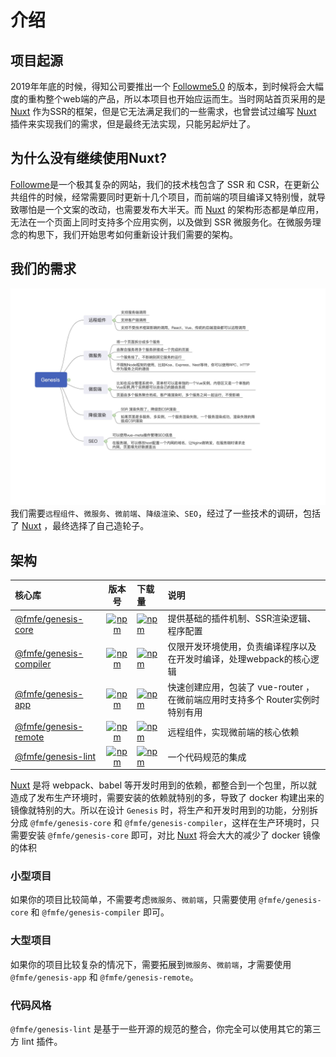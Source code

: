 # 介绍

## 项目起源
2019年年底的时候，得知公司要推出一个 [Followme5.0](https://www.followme.com?source=genesis) 的版本，到时候将会大幅度的重构整个web端的产品，所以本项目也开始应运而生。当时网站首页采用的是 [Nuxt](https://github.com/nuxt/nuxt.js) 作为SSR的框架，但是它无法满足我们的一些需求，也曾尝试过编写 [Nuxt](https://github.com/nuxt/nuxt.js) 插件来实现我们的需求，但是最终无法实现，只能另起炉灶了。

## 为什么没有继续使用Nuxt?
[Followme](https://www.followme.com?source=genesis)是一个极其复杂的网站，我们的技术栈包含了 SSR 和 CSR，在更新公共组件的时候，经常需要同时更新十几个项目，而前端的项目编译又特别慢，就导致哪怕是一个文案的改动，也需要发布大半天。而 [Nuxt](https://github.com/nuxt/nuxt.js) 的架构形态都是单应用，无法在一个页面上同时支持多个应用实例，以及做到 SSR 微服务化。在微服务理念的构思下，我们开始思考如何重新设计我们需要的架构。

## 我们的需求
![我们的需求](./images/need.jpg)
我们需要`远程组件`、`微服务`、`微前端`、`降级渲染`、`SEO`，经过了一些技术的调研，包括了 [Nuxt](https://github.com/nuxt/nuxt.js) ，最终选择了自己造轮子。

## 架构
|核心库|版本号|下载量|说明|
|:-|:-:|:-|:-|
|[@fmfe/genesis-core](https://fmfe.github.io/genesis-docs/core/)|[![npm](https://img.shields.io/npm/v/@fmfe/genesis-core.svg)](https://www.npmjs.com/package/@fmfe/genesis-core) |[![npm](https://img.shields.io/npm/dm/@fmfe/genesis-core.svg)](https://www.npmjs.com/package/@fmfe/genesis-core)|提供基础的插件机制、SSR渲染逻辑、程序配置|
|[@fmfe/genesis-compiler](https://fmfe.github.io/genesis-docs/compiler/)|[![npm](https://img.shields.io/npm/v/@fmfe/genesis-compiler.svg)](https://www.npmjs.com/package/@fmfe/genesis-compiler) |[![npm](https://img.shields.io/npm/dm/@fmfe/genesis-compiler.svg)](https://www.npmjs.com/package/@fmfe/genesis-compiler)|仅限开发环境使用，负责编译程序以及在开发时编译，处理webpack的核心逻辑|
|[@fmfe/genesis-app](https://fmfe.github.io/genesis-docs/app/)|[![npm](https://img.shields.io/npm/v/@fmfe/genesis-app.svg)](https://www.npmjs.com/package/@fmfe/genesis-app) |[![npm](https://img.shields.io/npm/dm/@fmfe/genesis-app.svg)](https://www.npmjs.com/package/@fmfe/genesis-app)|快速创建应用，包装了 vue-router ，在微前端应用时支持多个 Router实例时特别有用|
|[@fmfe/genesis-remote](https://fmfe.github.io/genesis-docs/remote/)|[![npm](https://img.shields.io/npm/v/@fmfe/genesis-remote.svg)](https://www.npmjs.com/package/@fmfe/genesis-remote) |[![npm](https://img.shields.io/npm/dm/@fmfe/genesis-remote.svg)](https://www.npmjs.com/package/@fmfe/genesis-remote)|远程组件，实现微前端的核心依赖|
|[@fmfe/genesis-lint](https://www.npmjs.com/package/@fmfe/genesis-lint)|[![npm](https://img.shields.io/npm/v/@fmfe/genesis-lint.svg)](https://www.npmjs.com/package/@fmfe/genesis-lint) |[![npm](https://img.shields.io/npm/dm/@fmfe/genesis-lint.svg)](https://www.npmjs.com/package/@fmfe/genesis-lint)|一个代码规范的集成|

[Nuxt](https://github.com/nuxt/nuxt.js) 是将 webpack、babel 等开发时用到的依赖，都整合到一个包里，所以就造成了发布生产环境时，需要安装的依赖就特别的多，导致了 docker 构建出来的镜像就特别的大。所以在设计 `Genesis` 时，将生产和开发时用到的功能，分别拆分成 `@fmfe/genesis-core` 和 `@fmfe/genesis-compiler`，这样在生产环境时，只需要安装 `@fmfe/genesis-core` 即可，对比 [Nuxt](https://github.com/nuxt/nuxt.js) 将会大大的减少了 docker 镜像的体积

### 小型项目
如果你的项目比较简单，不需要考虑`微服务`、`微前端`，只需要使用 `@fmfe/genesis-core` 和 `@fmfe/genesis-compiler` 即可。

### 大型项目
如果你的项目比较复杂的情况下，需要拓展到`微服务`、`微前端`，才需要使用 `@fmfe/genesis-app` 和 `@fmfe/genesis-remote`。

### 代码风格
`@fmfe/genesis-lint` 是基于一些开源的规范的整合，你完全可以使用其它的第三方 lint 插件。